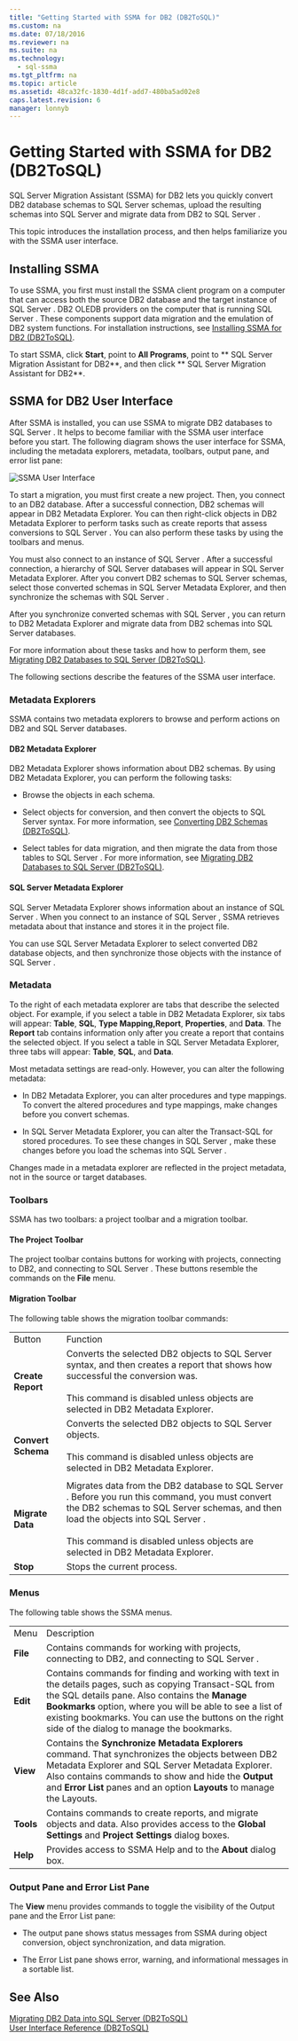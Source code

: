 ```yaml
---
title: "Getting Started with SSMA for DB2 (DB2ToSQL)"
ms.custom: na
ms.date: 07/18/2016
ms.reviewer: na
ms.suite: na
ms.technology: 
  - sql-ssma
ms.tgt_pltfrm: na
ms.topic: article
ms.assetid: 48ca32fc-1830-4d1f-add7-480ba5ad02e8
caps.latest.revision: 6
manager: lonnyb
---
```

# Getting Started with SSMA for DB2 (DB2ToSQL)
 SQL Server  Migration Assistant (SSMA) for DB2 lets you quickly convert DB2 database schemas to  SQL Server  schemas, upload the resulting schemas into  SQL Server  and migrate data from DB2 to  SQL Server .  
  
This topic introduces the installation process, and then helps familiarize you with the SSMA user interface.  
  
## Installing SSMA  
To use SSMA, you first must install the SSMA client program on a computer that can access both the source DB2 database and the target instance of  SQL Server . DB2 OLEDB providers on the computer that is running  SQL Server . These components support data migration and the emulation of DB2 system functions. For installation instructions, see [Installing SSMA for DB2 &#40;DB2ToSQL&#41;](../content/Installing-SSMA-for-DB2--DB2ToSQL-.md).  
  
To start SSMA, click **Start**, point to **All Programs**, point to ** SQL Server  Migration Assistant for DB2**, and then click ** SQL Server  Migration Assistant for DB2**.  
  
## SSMA for DB2 User Interface  
After SSMA is installed, you can use SSMA to migrate DB2 databases to  SQL Server . It helps to become familiar with the SSMA user interface before you start. The following diagram shows the user interface for SSMA, including the metadata explorers, metadata, toolbars, output pane, and error list pane:  
  
![SSMA User Interface](../content/media/SSMA_DB2_UI.png "SSMA_DB2_UI")  
  
To start a migration, you must first create a new project. Then, you connect to an DB2 database. After a successful connection, DB2 schemas will appear in DB2 Metadata Explorer. You can then right-click objects in DB2 Metadata Explorer to perform tasks such as create reports that assess conversions to  SQL Server . You can also perform these tasks by using the toolbars and menus.  
  
You must also connect to an instance of  SQL Server . After a successful connection, a hierarchy of  SQL Server  databases will appear in  SQL Server  Metadata Explorer. After you convert DB2 schemas to  SQL Server  schemas, select those converted schemas in  SQL Server  Metadata Explorer, and then synchronize the schemas with  SQL Server .  
  
After you synchronize converted schemas with  SQL Server , you can return to DB2 Metadata Explorer and migrate data from DB2 schemas into  SQL Server  databases.  
  
For more information about these tasks and how to perform them, see [Migrating DB2 Databases to SQL Server &#40;DB2ToSQL&#41;](../content/Migrating-DB2-Databases-to-SQL-Server--DB2ToSQL-.md).  
  
The following sections describe the features of the SSMA user interface.  
  
### Metadata Explorers  
SSMA contains two metadata explorers to browse and perform actions on DB2 and  SQL Server  databases.  
  
#### DB2 Metadata Explorer  
DB2 Metadata Explorer shows information about DB2 schemas. By using DB2 Metadata Explorer, you can perform the following tasks:  
  
-   Browse the objects in each schema.  
  
-   Select objects for conversion, and then convert the objects to  SQL Server  syntax. For more information, see [Converting DB2 Schemas &#40;DB2ToSQL&#41;](../content/Converting-DB2-Schemas--DB2ToSQL-.md).  
  
-   Select tables for data migration, and then migrate the data from those tables to  SQL Server . For more information, see [Migrating DB2 Databases to SQL Server &#40;DB2ToSQL&#41;](../content/Migrating-DB2-Databases-to-SQL-Server--DB2ToSQL-.md).  
  
#### SQL Server Metadata Explorer  
 SQL Server  Metadata Explorer shows information about an instance of  SQL Server . When you connect to an instance of  SQL Server , SSMA retrieves metadata about that instance and stores it in the project file.  
  
You can use  SQL Server  Metadata Explorer to select converted DB2 database objects, and then synchronize those objects with the instance of  SQL Server .  
  
### Metadata  
To the right of each metadata explorer are tabs that describe the selected object. For example, if you select a table in DB2 Metadata Explorer, six tabs will appear: **Table**, **SQL**, **Type Mapping,Report**, **Properties**, and **Data**. The **Report** tab contains information only after you create a report that contains the selected object. If you select a table in  SQL Server  Metadata Explorer, three tabs will appear: **Table**, **SQL**, and **Data**.  
  
Most metadata settings are read-only. However, you can alter the following metadata:  
  
-   In DB2 Metadata Explorer, you can alter procedures and type mappings. To convert the altered procedures and type mappings, make changes before you convert schemas.  
  
-   In  SQL Server  Metadata Explorer, you can alter the  Transact\-SQL  for stored procedures. To see these changes in  SQL Server , make these changes before you load the schemas into  SQL Server .  
  
Changes made in a metadata explorer are reflected in the project metadata, not in the source or target databases.  
  
### Toolbars  
SSMA has two toolbars: a project toolbar and a migration toolbar.  
  
#### The Project Toolbar  
The project toolbar contains buttons for working with projects, connecting to DB2, and connecting to  SQL Server . These buttons resemble the commands on the **File** menu.  
  
#### Migration Toolbar  
The following table shows the migration toolbar commands:  
  
|||  
|-|-|  
|Button|Function|  
|**Create Report**|Converts the selected DB2 objects to  SQL Server  syntax, and then creates a report that shows how successful the conversion was.<br /><br />This command is disabled unless objects are selected in DB2 Metadata Explorer.|  
|**Convert Schema**|Converts the selected DB2 objects to  SQL Server  objects.<br /><br />This command is disabled unless objects are selected in DB2 Metadata Explorer.|  
|||  
|**Migrate Data**|Migrates data from the DB2 database to  SQL Server . Before you run this command, you must convert the DB2 schemas to  SQL Server  schemas, and then load the objects into  SQL Server .<br /><br />This command is disabled unless objects are selected in DB2 Metadata Explorer.|  
|**Stop**|Stops the current process.|  
  
### Menus  
The following table shows the SSMA menus.  
  
|||  
|-|-|  
|Menu|Description|  
|**File**|Contains commands for working with projects, connecting to DB2, and connecting to  SQL Server .|  
|**Edit**|Contains commands for finding and working with text in the details pages, such as copying  Transact\-SQL  from the SQL details pane. Also contains the **Manage Bookmarks** option, where you will be able to see a list of existing bookmarks. You can use the buttons on the right side of the dialog to manage the bookmarks.|  
|**View**|Contains the **Synchronize Metadata Explorers** command. That synchronizes the objects between DB2 Metadata Explorer and  SQL Server  Metadata Explorer. Also contains commands to show and hide the **Output** and **Error List** panes and an option **Layouts** to manage the Layouts.|  
|**Tools**|Contains commands to create reports, and migrate objects and data. Also provides access to the **Global Settings** and **Project Settings** dialog boxes.|  
|**Help**|Provides access to SSMA Help and to the **About** dialog box.|  
  
### Output Pane and Error List Pane  
The **View** menu provides commands to toggle the visibility of the Output pane and the Error List pane:  
  
-   The output pane shows status messages from SSMA during object conversion, object synchronization, and data migration.  
  
-   The Error List pane shows error, warning, and informational messages in a sortable list.  
  
## See Also  
[Migrating DB2 Data into SQL Server &#40;DB2ToSQL&#41;](../content/Migrating-DB2-Data-into-SQL-Server--DB2ToSQL-.md)  
[User Interface Reference &#40;DB2ToSQL&#41;](../content/User-Interface-Reference--DB2ToSQL-.md)  
  
